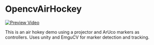 # OpencvAirHockey

[![Preview Video](preview.jpeg)](https://www.youtube.com/watch?v=Vmlssh6ExWE)

This is an air hokey demo using a projector and ArUco markers as controllers.
Uses unity and EmguCV for marker detection and tracking.
